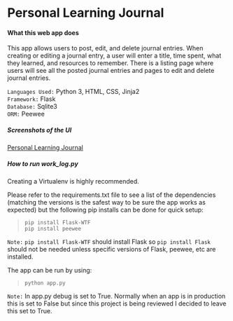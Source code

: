 # Personal Learning Journal

#### What this web app does
This app allows users to post, edit, and delete journal entries.  When
creating or editing a journal entry, a user will enter a title, time spent,
what they learned, and resources to remember. There is a listing page where
users will see all the posted journal entries and pages to edit and delete
journal entries.

`Languages Used:` Python 3, HTML, CSS, Jinja2  
`Framework:` Flask  
`Database:` Sqlite3  
`ORM:` Peewee

##### Screenshots of the UI
[Personal Learning Journal](https://www.flickr.com/photos/156561177@N03/albums/72157709664341772)

##### How to run work_log.py
Creating a Virtualenv is highly recommended.

Please refer to the requirements.txt file to see a list of the dependencies
(matching the versions is the safest way to be sure the app works as expected)
but the following pip installs can be done for quick setup:

>`pip install Flask-WTF`  
`pip install peewee`

`Note:` `pip install Flask-WTF` should install Flask so `pip install Flask`
should not be needed unless specific versions of Flask, peewee, etc are
installed.

The app can be run by using:
>`python app.py`

`Note:` In app.py debug is set to True.  Normally when an app is in production
this is set to False but since this project is being reviewed I decided to
leave this set to True.
